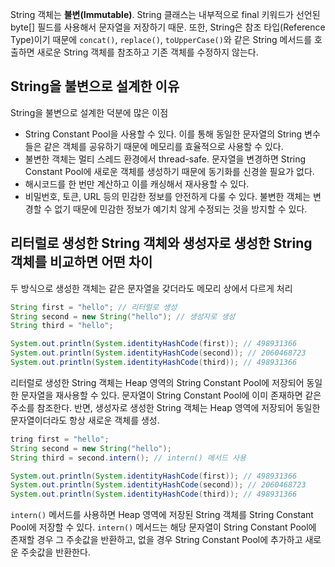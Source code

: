String 객체는 **불변(Immutable)**. String 클래스는 내부적으로 final 키워드가 선언된 byte[] 필드를 사용해서 문자열을 저장하기 때문. 또한, String은 참조 타입(Reference Type)이기 때문에 `concat()`, `replace()`, `toUpperCase()`와 같은 String 메서드를 호출하면 새로운 String 객체를 참조하고 기존 객체를 수정하지 않는다.

## String을 불변으로 설계한 이유
String을 불변으로 설계한 덕분에 많은 이점
- String Constant Pool을 사용할 수 있다. 이를 통해 동일한 문자열의 String 변수들은 같은 객체를 공유하기 때문에 메모리를 효율적으로 사용할 수 있다.
- 불변한 객체는 멀티 스레드 환경에서 thread-safe. 문자열을 변경하면 String Constant Pool에 새로운 객체를 생성하기 때문에 동기화를 신경쓸 필요가 없다.
- 해시코드를 한 번만 계산하고 이를 캐싱해서 재사용할 수 있다.
- 비밀번호, 토큰, URL 등의 민감한 정보를 안전하게 다룰 수 있다. 불변한 객체는 변경할 수 없기 때문에 민감한 정보가 예기치 않게 수정되는 것을 방지할 수 있다.

## 리터럴로 생성한 String 객체와 생성자로 생성한 String 객체를 비교하면 어떤 차이
두 방식으로 생성한 객체는 같은 문자열을 갖더라도 메모리 상에서 다르게 처리
```java
String first = "hello"; // 리터럴로 생성 
String second = new String("hello"); // 생성자로 생성 
String third = "hello";

System.out.println(System.identityHashCode(first)); // 498931366 
System.out.println(System.identityHashCode(second)); // 2060468723 
System.out.println(System.identityHashCode(third)); // 498931366
```
리터럴로 생성한 String 객체는 Heap 영역의 String Constant Pool에 저장되어 동일한 문자열을 재사용할 수 있다. 문자열이 String Constant Pool에 이미 존재하면 같은 주소를 참조한다. 반면, 생성자로 생성한 String 객체는 Heap 영역에 저장되어 동일한 문자열이더라도 항상 새로운 객체를 생성.

```java
tring first = "hello"; 
String second = new String("hello"); 
String third = second.intern(); // intern() 메서드 사용 

System.out.println(System.identityHashCode(first)); // 498931366 
System.out.println(System.identityHashCode(second)); // 2060468723 
System.out.println(System.identityHashCode(third)); // 498931366
```
`intern()` 메서드를 사용하면 Heap 영역에 저장된 String 객체를 String Constant Pool에 저장할 수 있다. `intern()` 메서드는 해당 문자열이 String Constant Pool에 존재할 경우 그 주솟값을 반환하고, 없을 경우 String Constant Pool에 추가하고 새로운 주솟값을 반환한다.